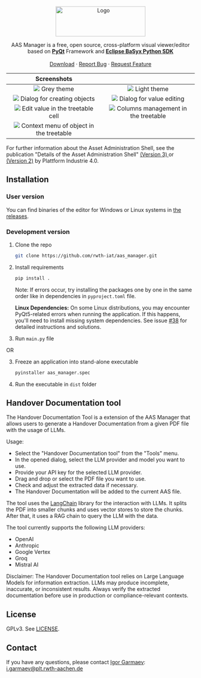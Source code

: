 <!-- PROJECT LOGO -->
<br />
<p align="center">
  <a href="https://github.com/rwth-iat/aas_manager">
    <img src="aas_editor/icons/full_logo3.svg" alt="Logo" width="240" height="80">
  </a>
  <p align="center">
    AAS Manager is a free, open source, cross-platform visual viewer/editor based on <a href="https://www.riverbankcomputing.com/software/pyqt/"><strong>PyQt</strong></a> Framework and <a href="https://github.com/eclipse-basyx/basyx-python-sdk"><strong>Eclipse BaSyx Python SDK</strong></a>
    <br />
    <br />
    <a href="https://github.com/rwth-iat/aas_manager/releases">Download</a>
    ·
    <a href="https://github.com/rwth-iat/aas_manager/issues">Report Bug</a>
    ·
    <a href="https://github.com/rwth-iat/aas_manager/issues">Request Feature</a>
  </p>
</p>



|                                                      Screenshots                                                      |                                                                                                                   |
| :--------------------------------------------------------------------------------------------------------------: | :----------------------------------------------------------------------------------------------------------------------------: |
|   ![](https://github.com/rwth-iat/aas_manager/raw/master/screenshots/dark_theme.PNG) Grey theme        |        ![](https://github.com/rwth-iat/aas_manager/raw/master/screenshots/light_theme.PNG) Light theme        |
|   ![](https://github.com/rwth-iat/aas_manager/raw/master/screenshots/add_dialog.PNG) Dialog for creating objects   |   ![](https://github.com/rwth-iat/aas_manager/raw/master/screenshots/edit_in_dialog.PNG) Dialog for value editing   |
|   ![](https://github.com/rwth-iat/aas_manager/raw/master/screenshots/edit_in_cell.PNG) Edit value in the treetable cell   |   ![](https://github.com/rwth-iat/aas_manager/raw/master/screenshots/columns_management.PNG) Columns management in the treetable   |
|   ![](https://github.com/rwth-iat/aas_manager/raw/master/screenshots/context_menu.PNG) Context menu of object in the treetable  |  |


For further information about the Asset Administration Shell, see the publication "Details of the Asset Administration Shell" [(Version 3) ](
https://www.plattform-i40.de/PI40/Redaktion/EN/Downloads/Publikation/Details_of_the_Asset_Administration_Shell_Part1_V3.html
) or [(Version 2)](
https://www.plattform-i40.de/PI40/Redaktion/EN/Downloads/Publikation/Details_of_the_Asset_Administration_Shell_Part1_V2.html
) by Plattform Industrie 4.0.

## Installation
### User version
You can find binaries of the editor for Windows or Linux systems in [the releases](https://github.com/rwth-iat/aas_manager/releases).

### Development version
1. Clone the repo
   ```sh
   git clone https://github.com/rwth-iat/aas_manager.git
   ```
2. Install requirements
   ```sh
   pip install .
   ```
   Note: If errors occur, try installing the packages one by one in the same order like in dependencies in `pyproject.toml` file.
  
   **Linux Dependencies:**
   On some Linux distributions, you may encounter PyQt5-related errors when running the application. If this happens, you'll need to install missing system dependencies. See issue [#38](https://github.com/rwth-iat/aas_manager/issues/38) for detailed instructions and solutions.

3. Run ``main.py`` file

OR

3. Freeze an application into stand-alone executable
   ```sh
   pyinstaller aas_manager.spec
   ```
4. Run the executable in ``dist`` folder

## Handover Documentation tool

The Handover Documentation Tool is a extension of the AAS Manager that allows users to generate a Handover Documentation from a given PDF file with the usage of LLMs.

Usage:
- Select the "Handover Documentation tool" from the "Tools" menu.
- In the opened dialog, select the LLM provider and model you want to use.
- Provide your API key for the selected LLM provider.
- Drag and drop or select the PDF file you want to use.
- Check and adjust the extracted data if necessary.
- The Handover Documentation will be added to the current AAS file.

The tool uses the [LangChain](https://python.langchain.com/docs/) library for the interaction with LLMs.
It splits the PDF into smaller chunks and uses vector stores to store the chunks.
After that, it uses a RAG chain to query the LLM with the data.


The tool currently supports the following LLM providers:
- OpenAI
- Anthropic
- Google Vertex
- Groq
- Mistral AI

Disclaimer: The Handover Documentation tool relies on Large Language Models for information extraction. LLMs may produce incomplete, inaccurate, or inconsistent results. Always verify the extracted documentation before use in production or compliance-relevant contexts.

## License
GPLv3. See [LICENSE](LICENSE).

## Contact
If you have any questions, please contact [Igor Garmaev](https://github.com/zrgt): [i.garmaev@plt.rwth-aachen.de](mailto:i.garmaev@plt.rwth-aachen.de)